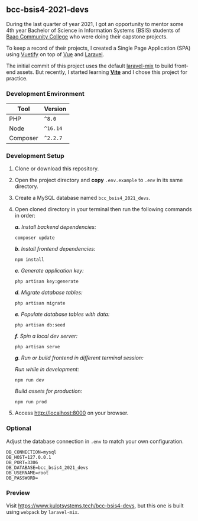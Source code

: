 ## bcc-bsis4-2021-devs
During the last quarter of year 2021, I got an opportunity to mentor some 4th year Bachelor of Science in Information Systems (BSIS) students
of [Baao Community College](https://web.facebook.com/baacommunitycollege) who were doing their capstone projects.

To keep a record of their projects,
I created a Single Page Application (SPA) using [Vuetify](https://vuetifyjs.com/en) on top of [Vue](https://v2.vuejs.org/) and [Laravel](https://laravel.com/).

The initial commit of this project uses the default [laravel-mix](https://laravel-mix.com/) to build front-end assets.
But recently, I started learning **[Vite](https://vitejs.dev/)** and I chose this project for practice.

### Development Environment
| Tool      | Version   |
| --------- | --------- |
| PHP       | `^8.0`    |
| Node      | `^16.14`  |
| Composer  | `^2.2.7`  |

### Development Setup
1. Clone or download this repository.
2. Open the project directory and **copy** `.env.example` to `.env` in its same directory.
3. Create a MySQL database named `bcc_bsis4_2021_devs`.
4. Open cloned directory in your terminal then run the following commands in order:

    *___a.___ Install backend dependencies:*
    ```composer log
    composer update
    ```
   
    *___b___. Install frontend dependencies:*
    ```composer log
    npm install
    ```
   
    *___c___. Generate application key:*
    ```composer log
    php artisan key:generate
    ```
   
    *___d___. Migrate database tables:*
    ```composer log
    php artisan migrate
    ```
   
    *___e___. Populate database tables with data:*
    ```composer log
    php artisan db:seed
    ```
   
    *___f___. Spin a local dev server:*
    ```composer log
    php artisan serve
    ```
   
   *___g___. Run or build frontend in different terminal session:*
 
    *Run while in development:*
    ```composer log
    npm run dev
    ```
    
    *Build assets for production:*
    ```composer log
    npm run prod
    ```
   
4. Access <http://localhost:8000> on your browser.
   
### Optional
Adjust the database connection in `.env` to match your own configuration.

```dotenv
DB_CONNECTION=mysql
DB_HOST=127.0.0.1
DB_PORT=3306
DB_DATABASE=bcc_bsis4_2021_devs
DB_USERNAME=root
DB_PASSWORD=
```

### Preview
Visit <https://www.kulotsystems.tech/bcc-bsis4-devs>, but this one is built using `webpack` by `laravel-mix`.
